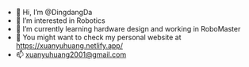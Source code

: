 - 👋 Hi, I’m @DingdangDa
- 👀 I’m interested in Robotics
- 🌱 I’m currently learning hardware design and working in RoboMaster
- 💞️ You might want to check my personal website at https://xuanyuhuang.netlify.app/
- 📫 xuanyuhuang2001@gmail.com

<!---
DingdangDa/DingdangDa is a ✨ special ✨ repository because its `README.md` (this file) appears on your GitHub profile.
You can click the Preview link to take a look at your changes.
--->
